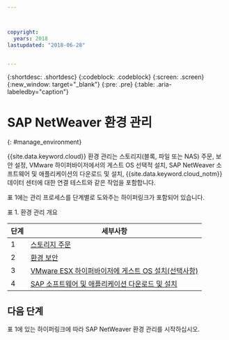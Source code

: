 ```yaml
---



copyright:
  years: 2018
lastupdated: "2018-06-28"


---
```


{:shortdesc: .shortdesc}
{:codeblock: .codeblock}
{:screen: .screen}
{:new_window: target="_blank"}
{:pre: .pre}
{:table: .aria-labeledby="caption"}

# SAP NetWeaver 환경 관리
{: #manage_environment}

{{site.data.keyword.cloud}} 환경 관리는 스토리지(블록, 파일 또는 NAS) 주문, 보안 설정, VMware 하이퍼바이저에서의 게스트 OS 선택적 설치, SAP NetWeaver 소프트웨어 및 애플리케이션의 다운로드 및 설치, {{site.data.keyword.cloud_notm}} 데이터 센터에 대한 연결 테스트와 같은 작업을 포함합니다.

표 1에는 관리 프로세스를 단계별로 도와주는 하이퍼링크가 포함되어 있습니다.

표 1. 환경 관리 개요

|단계 |세부사항 |
| --- | --- |
|1 |[스토리지 주문](/docs/infrastructure/sap-netweaver/sap-order-storage.html) |
|2 |[환경 보안](/docs/infrastructure/sap-netweaver/sap-secure-environment.html) |
|3 |[VMware ESX 하이퍼바이저에 게스트 OS 설치(선택사항)](/docs/infrastructure/sap-netweaver/sap-installing-guest-operating-system-VMware-deployments.html) |
|4 |[SAP 소프트웨어 및 애플리케이션 다운로드 및 설치](/docs/infrastructure/sap-netweaver/sap-installing-SAP-landscape.html) |

## 다음 단계

표 1에 있는 하이퍼링크에 따라 SAP NetWeaver 환경 관리를 시작하십시오.
